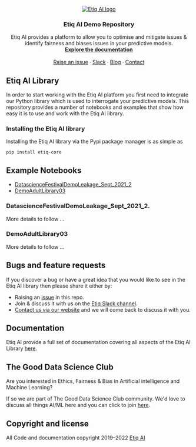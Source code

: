 <p align="center">
  <a href="https://etiq.ai">
    <img src="https://etiq.ai/etiq-ai-logo-transparent.png" alt="Etiq AI logo">
  </a>
</p>

<h3 align="center">Etiq AI Demo Repository</h3>

<p align="center">
  Etiq AI provides a platform to allow you to optimise and mitigate issues &amp; identify fairness and biases issues in your predictive models.
  <br>
  <a href="https://docs.etiq.ai"><strong>Explore the documentation</strong></a>
  <br>
  <br>
  <a href="https://github.com/ETIQ-AI/demo/issues">Raise an issue</a>
  ·
  <a href="https://etiqcore.slack.com/signup#/domain-signup">Slack</a>
  ·
  <a href="https://etiq.ai/blog">Blog</a>
  ·
  <a href="https://etiq.ai/contact-us">Contact</a>
</p>

## Etiq AI Library

In order to start working with the Etiq AI platform you first need to integrate our Python library which is used to interrogate your predictive models. This repository provides a number of notebooks and examples that show how easy it is to use and work with the Etiq AI library.

### Installing the Etiq AI library

Installing the Etiq AI library via the Pypi package manager is as simple as

```shell
pip install etiq-core
```

## Example Notebooks

- [DatascienceFestivalDemoLeakage_Sept_2021_2](#DatascienceFestivalDemoLeakage_Sept_2021_2)
- [DemoAdultLibrary03](#DemoAdultLibrary03)

### DatascienceFestivalDemoLeakage_Sept_2021_2.

More details to follow ...

### DemoAdultLibrary03

More details to follow ...

## Bugs and feature requests

If you discover a bug or have a great idea that you would like to see in the Etiq AI library then please share it either by:

- Raising an [issue](https://github.com/ETIQ-AI/demo/issues) in this repo.
- Join &amp; discuss it with us on the [Etiq Slack channel](https://etiqcore.slack.com/signup#/domain-signup).
- [Contact us via our website](https://etiq.ai/contact-us) and we will come back to discuss it with you.

## Documentation

Etiq AI provide a full set of documentation covering all aspects of the Etiq AI Library [here](https://docs.etiq.ai/).

## The Good Data Science Club

Are you interested in Ethics, Fairness &amp; Bias in Artificial intelligence and Machine Learning?

If so we are part of The Good Data Science Club community. We'd love to discuss all things AI/ML here and you can click to join [here](https://gooddatascience.slack.com/signup#/domain-signup).

## Copyright and license

All Code and documentation copyright 2019–2022 [Etiq AI](https://etiq.ai)
